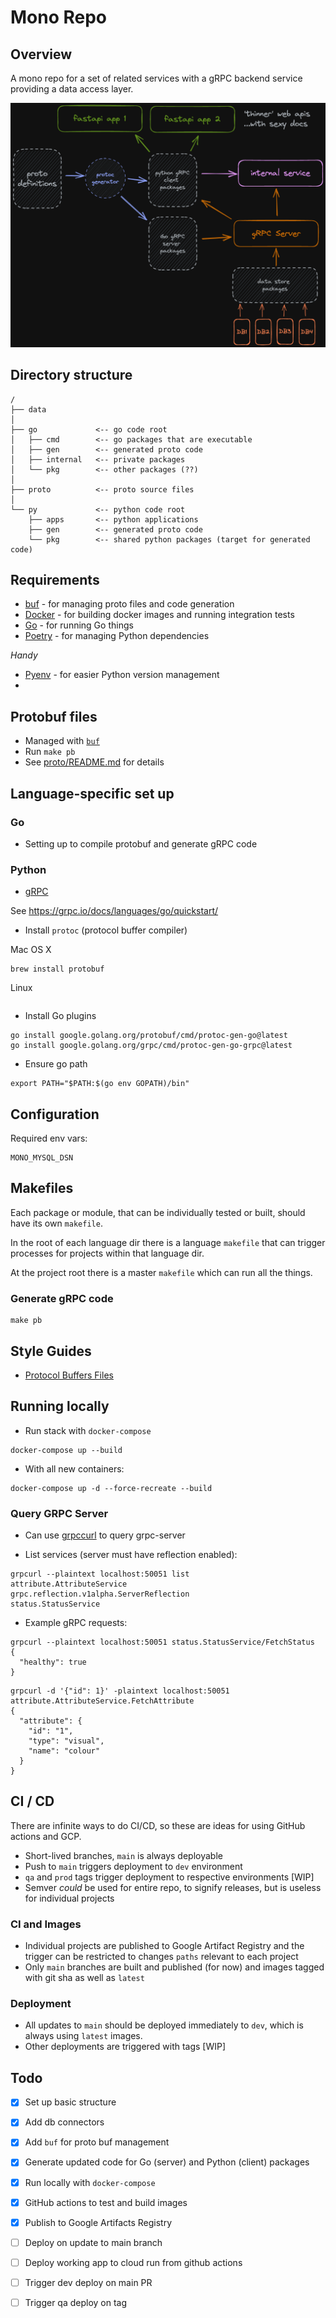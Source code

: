# Mono Repo

## Overview

A mono repo for a set of related services with a gRPC backend service providing a data access layer.

![mono](./mono.png)

## Directory structure

```
/
├── data
│
├── go             <-- go code root
│   ├── cmd        <-- go packages that are executable
│   ├── gen        <-- generated proto code
│   ├── internal   <-- private packages
│   └── pkg        <-- other packages (??)
│ 
├── proto          <-- proto source files
│
└── py             <-- python code root
    ├── apps       <-- python applications
    ├── gen        <-- generated proto code         
    └── pkg        <-- shared python packages (target for generated code)
```

## Requirements

- [buf](https://docs.buf.build/installation) - for managing proto files and code generation
- [Docker](https://docs.docker.com/get-docker/) - for building docker images and running integration tests 
- [Go](https://go.dev/doc/install) - for running Go things
- [Poetry](https://python-poetry.org/docs/master/#installing-with-the-official-installer) - for managing Python dependencies

_Handy_

- [Pyenv](https://github.com/pyenv/pyenv) - for easier Python version management
- 


## Protobuf files

- Managed with [`buf`](https://buf.build)
- Run `make pb`
- See [proto/README.md](./proto) for details

## Language-specific set up

### Go

- Setting up to compile protobuf and generate gRPC code

### Python

- [gRPC](./py/README.md#generating-grpc-code)

See <https://grpc.io/docs/languages/go/quickstart/>

- Install `protoc` (protocol buffer compiler)

Mac OS X

```shell
brew install protobuf 
```

Linux

```shell

```

- Install Go plugins

```shell
go install google.golang.org/protobuf/cmd/protoc-gen-go@latest
go install google.golang.org/grpc/cmd/protoc-gen-go-grpc@latest
```

- Ensure go path

```shell
export PATH="$PATH:$(go env GOPATH)/bin"
```

## Configuration

Required env vars:

```shell
MONO_MYSQL_DSN
```

## Makefiles

Each package or module, that can be individually tested or built, should have its own `makefile`.

In the root of each language dir there is a language `makefile` that can trigger processes for projects within that
language dir.

At the project root there is a master `makefile` which can run all the things.

### Generate gRPC code

```shell
make pb
```

## Style Guides

- [Protocol Buffers Files](https://developers.google.com/protocol-buffers/docs/style)

## Running locally

- Run stack with `docker-compose`

```shell
docker-compose up --build
```

- With all new containers:

```shell
docker-compose up -d --force-recreate --build
```

### Query GRPC Server

- Can use [grpccurl](https://github.com/fullstorydev/grpcurl) to query grpc-server


- List services (server must have reflection enabled):

```shell
grpcurl --plaintext localhost:50051 list
attribute.AttributeService
grpc.reflection.v1alpha.ServerReflection
status.StatusService
```

- Example gRPC requests:

```shell
grpcurl --plaintext localhost:50051 status.StatusService/FetchStatus
{
  "healthy": true
}
```

```shell
grpcurl -d '{"id": 1}' -plaintext localhost:50051 attribute.AttributeService.FetchAttribute
{
  "attribute": {
    "id": "1",
    "type": "visual",
    "name": "colour"
  }
}
```

## CI / CD

There are infinite ways to do CI/CD, so these are ideas for using GitHub actions and GCP.

- Short-lived branches, `main` is always deployable
- Push to `main` triggers deployment to `dev` environment
- `qa` and `prod` tags trigger deployment to respective environments [WIP]
- Semver _could_ be used for entire repo, to signify releases, but is useless for individual projects

### CI and Images

- Individual projects are published to Google Artifact Registry and the trigger can be restricted to changes `paths`
  relevant to each project
- Only `main` branches are built and published (for now) and images tagged with git sha as well as `latest`

### Deployment

- All updates to `main` should be deployed immediately to `dev`, which is always using `latest` images.
- Other deployments are triggered with tags [WIP]

## Todo

- [x] Set up basic structure
- [x] Add db connectors
- [x] Add `buf` for proto buf management
- [x] Generate updated code for Go (server) and Python (client) packages
- [x] Run locally with `docker-compose`
- [x] GitHub actions to test and build images
- [x] Publish to Google Artifacts Registry
- [ ] Deploy on update to main branch
- [ ] Deploy working app to cloud run from github actions
- [ ] Trigger dev deploy on main PR
- [ ] Trigger qa deploy on tag

